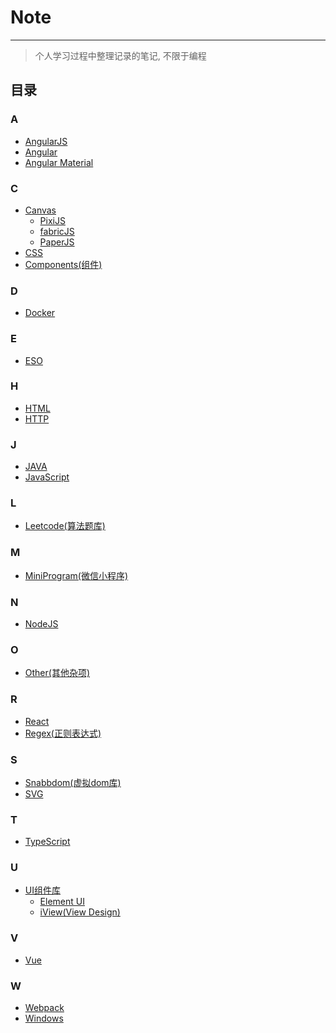 # Note
---
>个人学习过程中整理记录的笔记, 不限于编程

## 目录

### A

+ [AngularJS]()
+ [Angular]()
+ [Angular Material]()

### C
+ [Canvas]() 
    + [PixiJS](https://www.pixijs.com/tutorials)
    + [fabricJS](http://fabricjs.com/)
    + [PaperJS](http://paperjs.org/tutorials/getting-started/working-with-paper-js/)
+ [CSS]()
+ [Components(组件)]()

### D

+ [Docker]()

### E

+ [ESO]()


### H

+ [HTML]()
+ [HTTP]()

### J

+ [JAVA]()
+ [JavaScript]()


### L

+ [Leetcode(算法题库)]()


### M

+ [MiniProgram(微信小程序)]()


### N

+ [NodeJS]()


### O

+ [Other(其他杂项)]()


### R

+ [React]()
+ [Regex(正则表达式)]()

### S

+ [Snabbdom(虚拟dom库)]()
+ [SVG]()


### T

+ [TypeScript]()


### U

+ [UI组件库]()
    + [Element UI]()
    + [iView(View Design)]()


### V

+ [Vue]()


### W

+ [Webpack]()
+ [Windows]()


